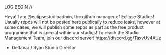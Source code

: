 LOG BEGIN //

Heya! I am @eclipsestudioadmin, the github manager of Eclipse Studios! Usually repos will not be posted here publically to reduce leaks, however at some cases, we will publish some repos as part as the free product programme that is special within our studios!
To reach the Studio Management Team, join our discord server! https://discord.gg/TaxvUv4AUz

- DeltaVar / Ryan
  Studio Director
